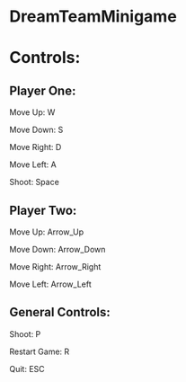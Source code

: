 # DreamTeamMinigame

# Controls:

## Player One:

Move Up: W

Move Down: S

Move Right: D

Move Left: A

Shoot: Space

## Player Two:

Move Up: Arrow_Up

Move Down: Arrow_Down

Move Right: Arrow_Right

Move Left: Arrow_Left

## General Controls:

Shoot: P

Restart Game: R

Quit: ESC
